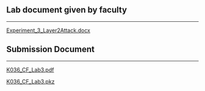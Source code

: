 
## Lab document given by faculty


---


[Experiment_3_Layer2Attack.docx](https://prod-files-secure.s3.us-west-2.amazonaws.com/cb8bfd8d-d68b-81fa-ac15-000328a0aab4/bee14f80-7f24-401d-99c4-770bfa37ed46/Experiment_3_Layer2Attack.docx?X-Amz-Algorithm=AWS4-HMAC-SHA256&X-Amz-Content-Sha256=UNSIGNED-PAYLOAD&X-Amz-Credential=ASIAZI2LB466QBIYO7LQ%2F20250815%2Fus-west-2%2Fs3%2Faws4_request&X-Amz-Date=20250815T064756Z&X-Amz-Expires=3600&X-Amz-Security-Token=IQoJb3JpZ2luX2VjEA8aCXVzLXdlc3QtMiJGMEQCIEA0I5AyiW1%2BSBC%2BZjA2yrc5QB5EtTYDAlWxipCXM4Y5AiAxBWdZIceR8J41t9ivDB2ZeB5N1mgRIFj3leCY0xrXpCr%2FAwhXEAAaDDYzNzQyMzE4MzgwNSIM2SgAqmK5WA5Cdf1lKtwD70O3fwWlqwIdixF%2B5ilHhFpBHsmXK7AeVNz0PRFUx3%2BFLwVB6ygSkAYCi%2B8pJcxqMDEU1P%2FhhG1f%2FapjIlb0S74pEB%2ByLB151hPU8ux9Nk16vCCFRdp7h8mkXqyVxzym1M2eE7pL2t5aE6O5%2Bg03tNk0U4BBjVrJTKtsKxvR6omNaVXOh6wfvQUnM6gyMPPlMSrL0XLKw7zuRdUHNueCaUtOzAiazI0EjTWObyThjG9XeXS6Snch3aNmEjkmsQHjGI4IMB5OVIdBD%2BuqmO7MMXNYXNCcUdt2xsaMnyIMPNUQK1H16pz41goBbC8n1qTKOOMU1ZKxesWU2qRXEfO2mFnIpTES%2BJcjd%2FZLgvWmAeo%2Bz6j2%2BNrUhGo1VEhrSE8HEt%2FNFhnN5m%2F6lIIb%2FjnAKKmEW8RjJRMZWH%2F66eOZmMiI5ONU%2FZdzjdU0nSb9HzMT2Jr%2BYKS8%2B6OWQRcx6H4b7TDrQuMzdVqXXiwUwBMkKSZuK1Vl2bIEmIbFNuy2BGNwr9uhiE%2FGY2F3Eq95gWbm9XtYEMWqhQmz5n2hr6VYESq5kFqOwJ7sNVVtEWCU0va4vQ0eecw0yzUWevn%2FIWiOjCpi00eBJqZTmP0bgd8Z6ylqo%2B%2Fek54vRUa3TPUw2aP7xAY6pgHJcdfdT7TqHkCPHMarm0QU8oVZuCEh6dw%2FGmEGs5xSiQJMtQz7eFTMn2aUQdH0gGclSPw9y%2F5okt%2BfIKBOG7Qoefhpkml3NcYE1DjwBHMdUnolyObYGqVdJ9755fD84iZWJbDdG%2FQu%2FiAQWV8Eubp9WYkmpfaqe71rEuh2AYeGORBL4NIg7DI8gg0MOCEyce0s1eOB7P9i55Fzi%2Fqt0ZW8bFuKYfwk&X-Amz-Signature=a45417e60a26fb3930217beffae4f4d95f2dcf09cd5a4c09d9ee93d8d8765607&X-Amz-SignedHeaders=host&x-amz-checksum-mode=ENABLED&x-id=GetObject)


## Submission Document


---


[K036_CF_Lab3.pdf](https://prod-files-secure.s3.us-west-2.amazonaws.com/cb8bfd8d-d68b-81fa-ac15-000328a0aab4/6c726c5c-2901-4ab8-b49c-2947bf935495/K036_CF_Lab3.pdf?X-Amz-Algorithm=AWS4-HMAC-SHA256&X-Amz-Content-Sha256=UNSIGNED-PAYLOAD&X-Amz-Credential=ASIAZI2LB466QBIYO7LQ%2F20250815%2Fus-west-2%2Fs3%2Faws4_request&X-Amz-Date=20250815T064756Z&X-Amz-Expires=3600&X-Amz-Security-Token=IQoJb3JpZ2luX2VjEA8aCXVzLXdlc3QtMiJGMEQCIEA0I5AyiW1%2BSBC%2BZjA2yrc5QB5EtTYDAlWxipCXM4Y5AiAxBWdZIceR8J41t9ivDB2ZeB5N1mgRIFj3leCY0xrXpCr%2FAwhXEAAaDDYzNzQyMzE4MzgwNSIM2SgAqmK5WA5Cdf1lKtwD70O3fwWlqwIdixF%2B5ilHhFpBHsmXK7AeVNz0PRFUx3%2BFLwVB6ygSkAYCi%2B8pJcxqMDEU1P%2FhhG1f%2FapjIlb0S74pEB%2ByLB151hPU8ux9Nk16vCCFRdp7h8mkXqyVxzym1M2eE7pL2t5aE6O5%2Bg03tNk0U4BBjVrJTKtsKxvR6omNaVXOh6wfvQUnM6gyMPPlMSrL0XLKw7zuRdUHNueCaUtOzAiazI0EjTWObyThjG9XeXS6Snch3aNmEjkmsQHjGI4IMB5OVIdBD%2BuqmO7MMXNYXNCcUdt2xsaMnyIMPNUQK1H16pz41goBbC8n1qTKOOMU1ZKxesWU2qRXEfO2mFnIpTES%2BJcjd%2FZLgvWmAeo%2Bz6j2%2BNrUhGo1VEhrSE8HEt%2FNFhnN5m%2F6lIIb%2FjnAKKmEW8RjJRMZWH%2F66eOZmMiI5ONU%2FZdzjdU0nSb9HzMT2Jr%2BYKS8%2B6OWQRcx6H4b7TDrQuMzdVqXXiwUwBMkKSZuK1Vl2bIEmIbFNuy2BGNwr9uhiE%2FGY2F3Eq95gWbm9XtYEMWqhQmz5n2hr6VYESq5kFqOwJ7sNVVtEWCU0va4vQ0eecw0yzUWevn%2FIWiOjCpi00eBJqZTmP0bgd8Z6ylqo%2B%2Fek54vRUa3TPUw2aP7xAY6pgHJcdfdT7TqHkCPHMarm0QU8oVZuCEh6dw%2FGmEGs5xSiQJMtQz7eFTMn2aUQdH0gGclSPw9y%2F5okt%2BfIKBOG7Qoefhpkml3NcYE1DjwBHMdUnolyObYGqVdJ9755fD84iZWJbDdG%2FQu%2FiAQWV8Eubp9WYkmpfaqe71rEuh2AYeGORBL4NIg7DI8gg0MOCEyce0s1eOB7P9i55Fzi%2Fqt0ZW8bFuKYfwk&X-Amz-Signature=8a1db141da37629ae61d826b9891928c84253bc0b303382f84c796bb415ce1be&X-Amz-SignedHeaders=host&x-amz-checksum-mode=ENABLED&x-id=GetObject)


[K036_CF_Lab3.pkz](https://prod-files-secure.s3.us-west-2.amazonaws.com/cb8bfd8d-d68b-81fa-ac15-000328a0aab4/3817ddb4-fc65-4e1c-a78b-16c65bd969da/K036_CF_Lab3.pkz?X-Amz-Algorithm=AWS4-HMAC-SHA256&X-Amz-Content-Sha256=UNSIGNED-PAYLOAD&X-Amz-Credential=ASIAZI2LB466QBIYO7LQ%2F20250815%2Fus-west-2%2Fs3%2Faws4_request&X-Amz-Date=20250815T064756Z&X-Amz-Expires=3600&X-Amz-Security-Token=IQoJb3JpZ2luX2VjEA8aCXVzLXdlc3QtMiJGMEQCIEA0I5AyiW1%2BSBC%2BZjA2yrc5QB5EtTYDAlWxipCXM4Y5AiAxBWdZIceR8J41t9ivDB2ZeB5N1mgRIFj3leCY0xrXpCr%2FAwhXEAAaDDYzNzQyMzE4MzgwNSIM2SgAqmK5WA5Cdf1lKtwD70O3fwWlqwIdixF%2B5ilHhFpBHsmXK7AeVNz0PRFUx3%2BFLwVB6ygSkAYCi%2B8pJcxqMDEU1P%2FhhG1f%2FapjIlb0S74pEB%2ByLB151hPU8ux9Nk16vCCFRdp7h8mkXqyVxzym1M2eE7pL2t5aE6O5%2Bg03tNk0U4BBjVrJTKtsKxvR6omNaVXOh6wfvQUnM6gyMPPlMSrL0XLKw7zuRdUHNueCaUtOzAiazI0EjTWObyThjG9XeXS6Snch3aNmEjkmsQHjGI4IMB5OVIdBD%2BuqmO7MMXNYXNCcUdt2xsaMnyIMPNUQK1H16pz41goBbC8n1qTKOOMU1ZKxesWU2qRXEfO2mFnIpTES%2BJcjd%2FZLgvWmAeo%2Bz6j2%2BNrUhGo1VEhrSE8HEt%2FNFhnN5m%2F6lIIb%2FjnAKKmEW8RjJRMZWH%2F66eOZmMiI5ONU%2FZdzjdU0nSb9HzMT2Jr%2BYKS8%2B6OWQRcx6H4b7TDrQuMzdVqXXiwUwBMkKSZuK1Vl2bIEmIbFNuy2BGNwr9uhiE%2FGY2F3Eq95gWbm9XtYEMWqhQmz5n2hr6VYESq5kFqOwJ7sNVVtEWCU0va4vQ0eecw0yzUWevn%2FIWiOjCpi00eBJqZTmP0bgd8Z6ylqo%2B%2Fek54vRUa3TPUw2aP7xAY6pgHJcdfdT7TqHkCPHMarm0QU8oVZuCEh6dw%2FGmEGs5xSiQJMtQz7eFTMn2aUQdH0gGclSPw9y%2F5okt%2BfIKBOG7Qoefhpkml3NcYE1DjwBHMdUnolyObYGqVdJ9755fD84iZWJbDdG%2FQu%2FiAQWV8Eubp9WYkmpfaqe71rEuh2AYeGORBL4NIg7DI8gg0MOCEyce0s1eOB7P9i55Fzi%2Fqt0ZW8bFuKYfwk&X-Amz-Signature=e649b433b3e091f9c5a81d91e17bf797552aabdce6019120a77d59e07f1f3240&X-Amz-SignedHeaders=host&x-amz-checksum-mode=ENABLED&x-id=GetObject)

